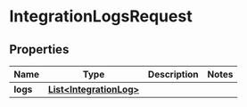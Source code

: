 

# IntegrationLogsRequest

## Properties

Name | Type | Description | Notes
------------ | ------------- | ------------- | -------------
**logs** | [**List&lt;IntegrationLog&gt;**](IntegrationLog.md) |  | 




